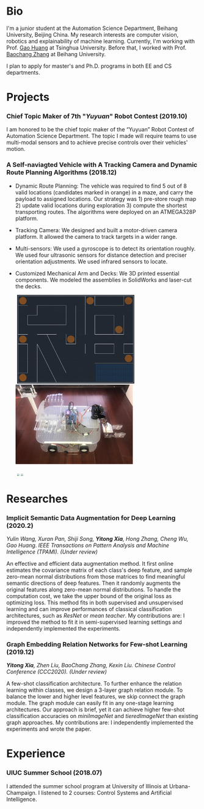 # Bio 
I'm a junior student at the Automation Science Department, Beihang University, Beijing China. My research interests are computer vision, robotics and explainability of machine learning. Currently, I'm working with Prof. [Gao Huang](http://www.gaohuang.net/) at Tsinghua University. Before that, I worked with Prof. [Baochang Zhang](https://scholar.google.co.jp/citations?user=WH0J_34AAAAJ&hl=en&oi=ao) at Beihang University.

I plan to apply for master's and Ph.D. programs in both EE and CS departments.


# Projects

### Chief Topic Maker of 7th "_Yuyuan_" Robot Contest  (2019.10)

I am honored to be the chief topic maker of the “Yuyuan” Robot Contest of Automation Science Department. The topic I made will require teams to use multi-modal sensors and to achieve precise controls over their vehicles' motion.



### A Self-naviagted Vehicle with A Tracking Camera  and Dynamic Route Planning  Algorithms (2018.12)

-   Dynamic Route Planning: The vehicle was required to find 5 out of 8 valid locations (candidates marked in orange) in a maze, and carry the payload to assigned locations. Our strategy was 1) pre-store rough map 2) update valid locations during exploration 3) compute the shortest transporting routes. The algorithms were deployed on an ATMEGA328P platform.

-   Tracking Camera: We designed and built a motor-driven camera platform. It allowed the camera to track targets in a wider range.

-   Multi-sensors: We used a gyroscope is to detect its orientation roughly. We used four ultrasonic sensors for distance detection and preciser orientation adjustments. We used infrared sensors to locate.

-   Customized Mechanical Arm and Decks: We 3D printed essential components. We modeled the assemblies in SolidWorks and laser-cut the decks.

    ​					<img src="maze.jpg" style="zoom:30%;" />     <img src="sideview.jpg" style="zoom:30%;" />

    ​										<img src="tracking 00_00_04-00_00_11.gif" style="zoom:40%;" />     <img src="tracking detail 00_00_00-00_00_06.gif" style="zoom:40%;" />

# Researches

### Implicit Semantic Data Augmentation for Deep Learning (2020.2)

*Yulin Wang, Xuran Pan, Shiji Song, **Yitong Xia**, Hong Zhang, Cheng Wu, Gao Huang*. *IEEE Transactions on Pattern Analysis and Machine Intelligence (TPAMI). (Under review)*

An effective and efficient data augmentation method. It first online estimates the covariance matrix of each class's deep feature, and sample zero-mean normal distributions from those matrices to find meaningful semantic directions of deep features. Then it randomly augments the original features along zero-mean normal distributions. To handle the computation cost, we take the upper bound of the original loss as optimizing loss. This method fits in both supervised and unsupervised learning and can improve performances of classical classification architectures, such as *ResNet* or *mean teacher*. My contributions are: I improved the method to fit it in semi-supervised learning settings and independently implemented the experiments.



### Graph Embedding Relation Networks for Few-shot Learning (2019.12)

_**Yitong Xia**, Zhen Liu, BaoChang Zhang, Kexin Liu. Chinese Control Conference (CCC2020). (Under review)_

A few-shot classification architecture. To further enhance the relation learning within classes, we design a 3-layer graph relation module. To balance the lower and higher level features, we skip connect the graph module. The graph module can easily fit in any one-stage learning architectures. Our approach is brief, yet it can achieve higher few-shot classification accuracies on _miniImageNet_ and _tieredImageNet_ than existing graph approaches. My contributions are: I independently implemented the experiments and wrote the paper.

# Experience

### UIUC Summer School (2018.07)

I attended the summer school program at University of Illinois at Urbana-Champaign. I listened to 2 courses: Control Systems and Artificial Intelligence.

